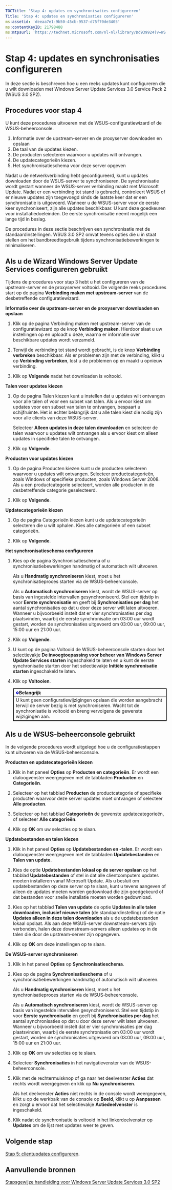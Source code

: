 ```yaml
---
TOCTitle: 'Stap 4: updates en synchronisaties configureren'
Title: 'Stap 4: updates en synchronisaties configureren'
ms:assetid: 'deeaa7e1-9b50-45cb-9537-d75f70de3405'
ms:contentKeyID: 21798488
ms:mtpsurl: 'https://technet.microsoft.com/nl-nl/library/Dd939924(v=WS.10)'
---
```


Stap 4: updates en synchronisaties configureren
===============================================

In deze sectie is beschreven hoe u een reeks updates kunt configureren die u wilt downloaden met Windows Server Update Services 3.0 Service Pack 2 (WSUS 3.0 SP2).

Procedures voor stap 4
----------------------

U kunt deze procedures uitvoeren met de WSUS-configuratiewizard of de WSUS-beheerconsole.

1.  Informatie over de upstream-server en de proxyserver downloaden en opslaan
2.  De taal van de updates kiezen.
3.  De producten selecteren waarvoor u updates wilt ontvangen.
4.  De updatecategorieën kiezen.
5.  Het synchronisatieschema voor deze server opgeven

Nadat u de netwerkverbinding hebt geconfigureerd, kunt u updates downloaden door de WSUS-server te synchroniseren. De synchronisatie wordt gestart wanneer de WSUS-server verbinding maakt met Microsoft Update. Nadat er een verbinding tot stand is gebracht, controleert WSUS of er nieuwe updates zijn toegevoegd sinds de laatste keer dat er een synchronisatie is uitgevoerd. Wanneer u de WSUS-server voor de eerste keer synchroniseert, zijn alle updates beschikbaar. U kunt deze goedkeuren voor installatiedoeleinden. De eerste synchronisatie neemt mogelijk een lange tijd in beslag.

De procedures in deze sectie beschrijven een synchronisatie met de standaardinstellingen. WSUS 3.0 SP2 omvat tevens opties die u in staat stellen om het bandbreedtegebruik tijdens synchronisatiebewerkingen te minimaliseren.

Als u de Wizard Windows Server Update Services configureren gebruikt
--------------------------------------------------------------------

Tijdens de procedures voor stap 3 hebt u het configureren van de upstream-server en de proxyserver voltooid. De volgende reeks procedures start op de pagina **Verbinding maken met upstream-server** van de desbetreffende configuratiewizard.

**Informatie over de upstream-server en de proxyserver downloaden en opslaan**
1.  Klik op de pagina Verbinding maken met upstream-server van de configuratiewizard op de knop **Verbinding maken**. Hierdoor slaat u uw instellingen op en uploadt u deze, waarna er informatie over beschikbare updates wordt verzameld.

2.  Terwijl de verbinding tot stand wordt gebracht, is de knop **Verbinding verbreken** beschikbaar. Als er problemen zijn met de verbinding, klikt u op **Verbinding verbreken**, lost u de problemen op en maakt u opnieuw verbinding.

3.  Klik op **Volgende** nadat het downloaden is voltooid.

**Talen voor updates kiezen**
1.  Op de pagina Talen kiezen kunt u instellen dat u updates wilt ontvangen voor alle talen of voor een subset van talen. Als u ervoor kiest om updates voor een subset van talen te ontvangen, bespaart u schijfruimte. Het is echter belangrijk dat u alle talen kiest die nodig zijn voor alle clients van deze WSUS-server.

    Selecteer **Alleen updates in deze talen downloaden** en selecteer de talen waarvoor u updates wilt ontvangen als u ervoor kiest om alleen updates in specifieke talen te ontvangen.

2.  Klik op **Volgende**.

**Producten voor updates kiezen**
1.  Op de pagina Producten kiezen kunt u de producten selecteren waarvoor u updates wilt ontvangen. Selecteer productcategorieën, zoals Windows of specifieke producten, zoals Windows Server 2008. Als u een productcategorie selecteert, worden alle producten in de desbetreffende categorie geselecteerd.

2.  Klik op **Volgende**.

**Updatecategorieën kiezen**
1.  Op de pagina Categorieën kiezen kunt u de updatecategorieën selecteren die u wilt ophalen. Kies alle categorieën of een subset categorieën.

2.  Klik op **Volgende**.

**Het synchronisatieschema configureren**
1.  Kies op de pagina Synchronisatieschema of u synchronisatiebewerkingen handmatig of automatisch wilt uitvoeren.

    Als u **Handmatig synchroniseren** kiest, moet u het synchronisatieproces starten via de WSUS-beheerconsole.

    Als u **Automatisch synchroniseren** kiest, wordt de WSUS-server op basis van ingestelde intervallen gesynchroniseerd. Stel een tijdstip in voor **Eerste synchronisatie** en geeft bij **Synchronisaties per dag** het aantal synchronisaties op dat u door deze server wilt laten uitvoeren. Wanneer u bijvoorbeeld instelt dat er vier synchronisaties per dag plaatsvinden, waarbij de eerste synchronisatie om 03:00 uur wordt gestart, worden de synchronisaties uitgevoerd om 03:00 uur, 09:00 uur, 15:00 uur en 21:00 uur.

2.  Klik op **Volgende**.

3.  U kunt op de pagina Voltooid de WSUS-beheerconsole starten door het selectievakje **De invoegtoepassing voor beheer van Windows Server Update Services starten** ingeschakeld te laten en u kunt de eerste synchronisatie starten door het selectievakje **Initiële synchronisatie starten** ingeschakeld te laten.

4.  Klik op **Voltooien**.

 
    <table style="border:1px solid black;">
    <colgroup>
    <col width="100%" />
    </colgroup>
    <thead>
    <tr class="header">
    <th style="border:1px solid black;" ><img src="/security-updates/images/Dd939924.Important(WS.10).gif" />Belangrijk</th>
    </tr>
    </thead>
    <tbody>
    <tr class="odd">
    <td style="border:1px solid black;">U kunt geen configuratiewijzigingen opslaan die worden aangebracht terwijl de server bezig is met synchroniseren. Wacht tot de synchronisatie is voltooid en breng vervolgens de gewenste wijzigingen aan.
    </td>
    </tr>
    </tbody>
    </table>
 

Als u de WSUS-beheerconsole gebruikt
------------------------------------

In de volgende procedures wordt uitgelegd hoe u de configuratiestappen kunt uitvoeren via de WSUS-beheerconsole.

**Producten en updatecategorieën kiezen**
1.  Klik in het paneel **Opties** op **Producten en categorieën**. Er wordt een dialoogvenster weergegeven met de tabbladen **Producten** en **Categorieën**.

2.  Selecteer op het tabblad **Producten** de productcategorie of specifieke producten waarvoor deze server updates moet ontvangen of selecteer **Alle producten**.

3.  Selecteer op het tabblad **Categorieën** de gewenste updatecategorieën, of selecteer **Alle categorieën**.

4.  Klik op **OK** om uw selecties op te slaan.

**Updatebestanden en talen kiezen**
1.  Klik in het paneel **Opties** op **Updatebestanden en -talen**. Er wordt een dialoogvenster weergegeven met de tabbladen **Updatebestanden** en **Talen van update**.

2.  Kies de optie **Updatebestanden lokaal op de server opslaan** op het tabblad **Updatebestanden** of stel in dat alle clientcomputers updates moeten installeren vanaf Microsoft Update. Als u besluit om updatebestanden op deze server op te slaan, kunt u tevens aangeven of alleen de updates moeten worden gedownload die zijn goedgekeurd of dat bestanden voor snelle installatie moeten worden gedownload.

3.  Kies op het tabblad **Talen van update** de optie **Updates in alle talen downloaden, inclusief nieuwe talen** (de standaardinstelling) of de optie **Updates alleen in deze talen downloaden** als u de updatebestanden lokaal opslaat. Als aan deze WSUS-server downstream-servers zijn verbonden, halen deze downstream-servers alleen updates op in de talen die door de upstream-server zijn opgegeven.

4.  Klik op **OK** om deze instellingen op te slaan.

**De WSUS-server synchroniseren**
1.  Klik in het paneel **Opties** op **Synchronisatieschema**.

2.  Kies op de pagina **Synchronisatieschema** of u synchronisatiebewerkingen handmatig of automatisch wilt uitvoeren.

    Als u **Handmatig synchroniseren** kiest, moet u het synchronisatieproces starten via de WSUS-beheerconsole.

    Als u **Automatisch synchroniseren** kiest, wordt de WSUS-server op basis van ingestelde intervallen gesynchroniseerd. Stel een tijdstip in voor **Eerste synchronisatie** en geeft bij **Synchronisaties per dag** het aantal synchronisaties op dat u door deze server wilt laten uitvoeren. Wanneer u bijvoorbeeld instelt dat er vier synchronisaties per dag plaatsvinden, waarbij de eerste synchronisatie om 03:00 uur wordt gestart, worden de synchronisaties uitgevoerd om 03:00 uur, 09:00 uur, 15:00 uur en 21:00 uur.

3.  Klik op **OK** om uw selecties op te slaan.

4.  Selecteer **Synchronisaties** in het navigatievenster van de WSUS-beheerconsole.

5.  Klik met de rechtermuisknop of ga naar het deelvenster **Acties** dat rechts wordt weergegeven en klik op **Nu synchroniseren**.

    Als het deelvenster **Acties** niet rechts in de console wordt weergegeven, klikt u op de werkbalk van de console op **Beeld**, klikt u op **Aanpassen** en zorgt u ervoor dat het selectievakje **Actiedeelvenster** is ingeschakeld.

6.  Klik nadat de synchronisatie is voltooid in het linkerdeelvenster op **Updates** om de lijst met updates weer te geven.

Volgende stap
-------------

[Stap 5: clientupdates configureren](https://technet.microsoft.com/5ae60ead-3e94-456c-a692-c0f193ea5d5a).

Aanvullende bronnen
-------------------

[Stapsgewijze handleiding voor Windows Server Update Services 3.0 SP2](https://technet.microsoft.com/4b504edc-93b3-45b0-a7e8-d0107f1a4442)
